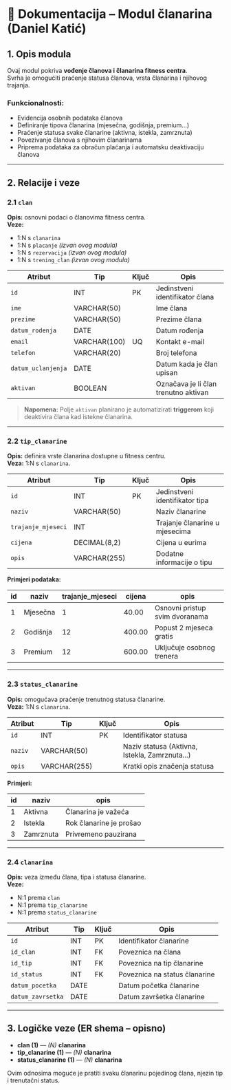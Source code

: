 # 🧩 Dokumentacija – Modul članarina (Daniel Katić)

## 1. Opis modula
Ovaj modul pokriva **vođenje članova i članarina fitness centra**.  
Svrha je omogućiti praćenje statusa članova, vrsta članarina i njihovog trajanja.

### Funkcionalnosti:
- Evidencija osobnih podataka članova  
- Definiranje tipova članarina (mjesečna, godišnja, premium...)  
- Praćenje statusa svake članarine (aktivna, istekla, zamrznuta)  
- Povezivanje članova s njihovim članarinama  
- Priprema podataka za obračun plaćanja i automatsku deaktivaciju članova  

---

## 2. Relacije i veze

### 2.1 `clan`
**Opis:** osnovni podaci o članovima fitness centra.  
**Veze:**  
- 1:N s `clanarina`  
- 1:N s `placanje` *(izvan ovog modula)*  
- 1:N s `rezervacija` *(izvan ovog modula)*  
- 1:N s `trening_clan` *(izvan ovog modula)*  

| Atribut | Tip | Ključ | Opis |
|----------|-----|-------|------|
| `id` | INT | PK | Jedinstveni identifikator člana |
| `ime` | VARCHAR(50) |  | Ime člana |
| `prezime` | VARCHAR(50) |  | Prezime člana |
| `datum_rodenja` | DATE |  | Datum rođenja |
| `email` | VARCHAR(100) | UQ | Kontakt e-mail |
| `telefon` | VARCHAR(20) |  | Broj telefona |
| `datum_uclanjenja` | DATE |  | Datum kada je član upisan |
| `aktivan` | BOOLEAN |  | Označava je li član trenutno aktivan |

> **Napomena:** Polje `aktivan` planirano je automatizirati **triggerom** koji deaktivira člana kad istekne članarina.

---

### 2.2 `tip_clanarine`
**Opis:** definira vrste članarina dostupne u fitness centru.  
**Veza:** 1:N s `clanarina`.

| Atribut | Tip | Ključ | Opis |
|----------|-----|-------|------|
| `id` | INT | PK | Jedinstveni identifikator tipa |
| `naziv` | VARCHAR(50) |  | Naziv članarine |
| `trajanje_mjeseci` | INT |  | Trajanje članarine u mjesecima |
| `cijena` | DECIMAL(8,2) |  | Cijena u eurima |
| `opis` | VARCHAR(255) |  | Dodatne informacije o tipu |

**Primjeri podataka:**

| id | naziv | trajanje_mjeseci | cijena | opis |
|----|--------|------------------|--------|------|
| 1 | Mjesečna | 1 | 40.00 | Osnovni pristup svim dvoranama |
| 2 | Godišnja | 12 | 400.00 | Popust 2 mjeseca gratis |
| 3 | Premium | 12 | 600.00 | Uključuje osobnog trenera |

---

### 2.3 `status_clanarine`
**Opis:** omogućava praćenje trenutnog statusa članarine.  
**Veza:** 1:N s `clanarina`.

| Atribut | Tip | Ključ | Opis |
|----------|-----|-------|------|
| `id` | INT | PK | Identifikator statusa |
| `naziv` | VARCHAR(50) |  | Naziv statusa (Aktivna, Istekla, Zamrznuta...) |
| `opis` | VARCHAR(255) |  | Kratki opis značenja statusa |

**Primjeri:**

| id | naziv | opis |
|----|--------|------|
| 1 | Aktivna | Članarina je važeća |
| 2 | Istekla | Rok članarine je prošao |
| 3 | Zamrznuta | Privremeno pauzirana |

---

### 2.4 `clanarina`
**Opis:** veza između člana, tipa i statusa članarine.  
**Veze:**  
- N:1 prema `clan`  
- N:1 prema `tip_clanarine`  
- N:1 prema `status_clanarine`

| Atribut | Tip | Ključ | Opis |
|----------|-----|-------|------|
| `id` | INT | PK | Identifikator članarine |
| `id_clan` | INT | FK | Poveznica na člana |
| `id_tip` | INT | FK | Poveznica na tip članarine |
| `id_status` | INT | FK | Poveznica na status članarine |
| `datum_pocetka` | DATE |  | Datum početka članarine |
| `datum_zavrsetka` | DATE |  | Datum završetka članarine |

---

## 3. Logičke veze (ER shema – opisno)
- **clan (1)** — *(N)* **clanarina**  
- **tip_clanarine (1)** — *(N)* **clanarina**  
- **status_clanarine (1)** — *(N)* **clanarina**

Ovim odnosima moguće je pratiti svaku članarinu pojedinog člana, njezin tip i trenutačni status.
